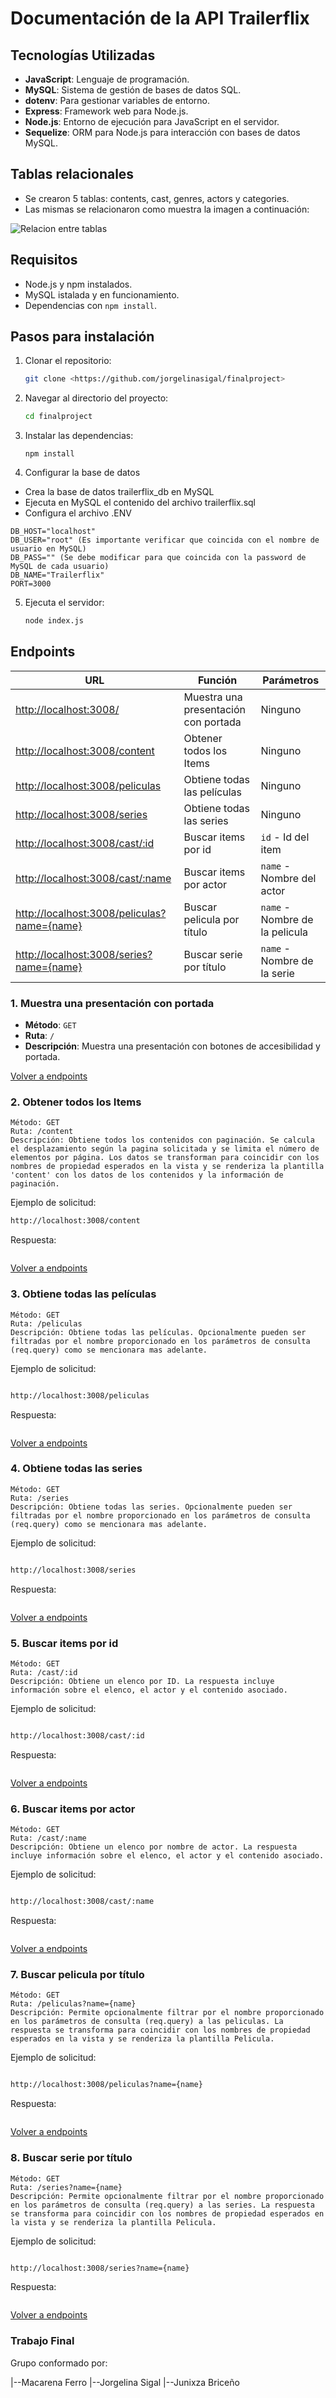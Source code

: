 # Documentación de la API Trailerflix

## Tecnologías Utilizadas

- **JavaScript**: Lenguaje de programación.
- **MySQL**: Sistema de gestión de bases de datos SQL.
- **dotenv**: Para gestionar variables de entorno.
- **Express**: Framework web para Node.js.
- **Node.js**: Entorno de ejecución para JavaScript en el servidor.
- **Sequelize**: ORM para Node.js para interacción con bases de datos MySQL.

## Tablas relacionales

- Se crearon 5 tablas: contents, cast, genres, actors y categories. 
- Las mismas se relacionaron como muestra la imagen a continuación: 

![Relacion entre tablas](./DER.png)

## Requisitos

- Node.js y npm instalados.
- MySQL istalada y en funcionamiento.
- Dependencias con `npm install`.

## Pasos para instalación

1. Clonar el repositorio:

    ```bash
    git clone <https://github.com/jorgelinasigal/finalproject>
    ```

2. Navegar al directorio del proyecto:

    ```bash
    cd finalproject
    ```

3. Instalar las dependencias:

    ```
    npm install
    ```

4. Configurar la base de datos
- Crea la base de datos trailerflix_db en MySQL
- Ejecuta en MySQL el contenido del archivo trailerflix.sql
- Configura el archivo .ENV
```
DB_HOST="localhost" 
DB_USER="root" (Es importante verificar que coincida con el nombre de usuario en MySQL)
DB_PASS="" (Se debe modificar para que coincida con la password de MySQL de cada usuario)
DB_NAME="Trailerflix" 
PORT=3000 
```

5. Ejecuta el servidor:

    ```bash
    node index.js
    ```

## Endpoints


| URL | Función | Parámetros |
|------|---------|------------|
| [http://localhost:3008/](#1-Muestra-una-presentación-con-portada) | Muestra una presentación con portada | Ninguno |
| [http://localhost:3008/content](#2-Obtener-todos-los-Items) | Obtener todos los Items | Ninguno |
| [http://localhost:3008/peliculas](#3-Obtiene-todas-las-películas) | Obtiene todas las películas | Ninguno |
| [http://localhost:3008/series](#4-Obtiene-todas-las-series) | Obtiene todas las series | Ninguno |
| [http://localhost:3008/cast/:id](#5-Buscar-items-por-id) | Buscar items por id | `id` - Id del item |
| [http://localhost:3008/cast/:name](#6-Buscar-items-por-actor) | Buscar items por actor| `name` - Nombre del actor |
| [http://localhost:3008/peliculas?name={name}](#7-Buscar-pelicula-por-título) | Buscar pelicula por título | `name` - Nombre de la pelicula |
| [http://localhost:3008/series?name={name}](#8-Buscar-serie-por-título) | Buscar serie por título | `name` - Nombre de la serie |

### 1. Muestra una presentación con portada

- **Método**: `GET`
- **Ruta**: `/`
- **Descripción**: Muestra una presentación con botones de accesibilidad y portada.

[Volver a endpoints](#endpoints)


### 2. Obtener todos los Items

    Método: GET
    Ruta: /content
    Descripción: Obtiene todos los contenidos con paginación. Se calcula el desplazamiento según la pagina solicitada y se limita el número de elementos por página. Los datos se transforman para coincidir con los nombres de propiedad esperados en la vista y se renderiza la plantilla 'content' con los datos de los contenidos y la información de paginación.

Ejemplo de solicitud:

```bash
http://localhost:3008/content
```
Respuesta:

```(./image1.png)

```
[Volver a endpoints](#endpoints)

### 3. Obtiene todas las películas

    Método: GET
    Ruta: /peliculas
    Descripción: Obtiene todas las películas. Opcionalmente pueden ser filtradas por el nombre proporcionado en los parámetros de consulta (req.query) como se mencionara mas adelante. 

Ejemplo de solicitud:

```bash

http://localhost:3008/peliculas
```
Respuesta:

```(./pelis.png)

```
[Volver a endpoints](#endpoints)

### 4. Obtiene todas las series

    Método: GET
    Ruta: /series
    Descripción: Obtiene todas las series. Opcionalmente pueden ser filtradas por el nombre proporcionado en los parámetros de consulta (req.query) como se mencionara mas adelante. 

Ejemplo de solicitud:

```bash

http://localhost:3008/series

```
Respuesta:

```(./series.png)

```
[Volver a endpoints](#endpoints)

### 5. Buscar items por id

    Método: GET
    Ruta: /cast/:id
    Descripción: Obtiene un elenco por ID. La respuesta incluye información sobre el elenco, el actor y el contenido asociado.

Ejemplo de solicitud:

```bash

http://localhost:3008/cast/:id

```
Respuesta:

```(./castid.png)

```

[Volver a endpoints](#endpoints)

### 6. Buscar items por actor

    Método: GET
    Ruta: /cast/:name
    Descripción: Obtiene un elenco por nombre de actor. La respuesta incluye información sobre el elenco, el actor y el contenido asociado.

Ejemplo de solicitud:

```bash

http://localhost:3008/cast/:name

```
Respuesta:

```(./castac.png)

```

[Volver a endpoints](#endpoints)

### 7. Buscar pelicula por título

    Método: GET
    Ruta: /peliculas?name={name}
    Descripción: Permite opcionalmente filtrar por el nombre proporcionado en los parámetros de consulta (req.query) a las peliculas. La respuesta se transforma para coincidir con los nombres de propiedad esperados en la vista y se renderiza la plantilla Pelicula. 

Ejemplo de solicitud:

```bash

http://localhost:3008/peliculas?name={name}

```
Respuesta:

```(./pelisname)

```

[Volver a endpoints](#endpoints)

### 8. Buscar serie por título

    Método: GET
    Ruta: /series?name={name}
    Descripción: Permite opcionalmente filtrar por el nombre proporcionado en los parámetros de consulta (req.query) a las series. La respuesta se transforma para coincidir con los nombres de propiedad esperados en la vista y se renderiza la plantilla Pelicula. 

Ejemplo de solicitud:

```bash

http://localhost:3008/series?name={name}

```
Respuesta:

```(./seriename/png)

```

[Volver a endpoints](#endpoints)

### Trabajo Final 

Grupo conformado por:

|--Macarena Ferro
|--Jorgelina Sigal
|--Junixza Briceño